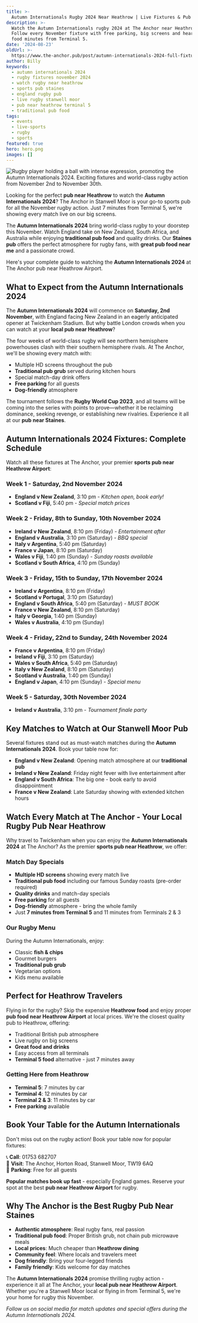 ```yaml
---
title: >-
  Autumn Internationals Rugby 2024 Near Heathrow | Live Fixtures & Pub Guide
description: >-
  Watch the Autumn Internationals rugby 2024 at The Anchor near Heathrow.
  Follow every November fixture with free parking, big screens and hearty pub
  food minutes from Terminal 5.
date: '2024-08-23'
oldUrl: >-
  https://www.the-anchor.pub/post/autumn-internationals-2024-full-fixtures-highlight
author: Billy
keywords:
  - autumn internationals 2024
  - rugby fixtures november 2024
  - watch rugby near heathrow
  - sports pub staines
  - england rugby pub
  - live rugby stanwell moor
  - pub near heathrow terminal 5
  - traditional pub food
tags:
  - events
  - live-sports
  - rugby
  - sports
featured: true
hero: hero.png
images: []
---
```


![Rugby player holding a ball with intense expression, promoting the Autumn Internationals 2024. Exciting fixtures and world-class rugby action from November 2nd to November 30th.](/content/blog/autumn-internationals-2024-full-fixtures-highlight/hero.png)

Looking for the perfect **pub near Heathrow** to watch the **Autumn Internationals 2024**? The Anchor in Stanwell Moor is your go-to sports pub for all the November rugby action. Just 7 minutes from Terminal 5, we're showing every match live on our big screens.

The **Autumn Internationals 2024** bring world-class rugby to your doorstep this November. Watch England take on New Zealand, South Africa, and Australia while enjoying **traditional pub food** and quality drinks. Our **Staines pub** offers the perfect atmosphere for rugby fans, with **great pub food near me** and a passionate crowd.

Here's your complete guide to watching the **Autumn Internationals 2024** at The Anchor pub near Heathrow Airport.

## **What to Expect from the Autumn Internationals 2024**

The **Autumn Internationals 2024** will commence on **Saturday, 2nd November**, with England facing New Zealand in an eagerly anticipated opener at Twickenham Stadium. But why battle London crowds when you can watch at your **local pub near Heathrow**? 

The four weeks of world-class rugby will see northern hemisphere powerhouses clash with their southern hemisphere rivals. At The Anchor, we'll be showing every match with:

- Multiple HD screens throughout the pub
- **Traditional pub grub** served during kitchen hours
- Special match-day drink offers
- **Free parking** for all guests
- **Dog-friendly** atmosphere

The tournament follows the **Rugby World Cup 2023**, and all teams will be coming into the series with points to prove—whether it be reclaiming dominance, seeking revenge, or establishing new rivalries. Experience it all at our **pub near Staines**.

## **Autumn Internationals 2024 Fixtures: Complete Schedule**

Watch all these fixtures at The Anchor, your premier **sports pub near Heathrow Airport**:

### **Week 1 - Saturday, 2nd November 2024**
*   **England v New Zealand**, 3:10 pm - *Kitchen open, book early!*
*   **Scotland v Fiji**, 5:40 pm - *Special match prices*

### **Week 2 - Friday, 8th to Sunday, 10th November 2024**
*   **Ireland v New Zealand**, 8:10 pm (Friday) - *Entertainment after*
*   **England v Australia**, 3:10 pm (Saturday) - *BBQ special*
*   **Italy v Argentina**, 5:40 pm (Saturday)
*   **France v Japan**, 8:10 pm (Saturday)
*   **Wales v Fiji**, 1:40 pm (Sunday) - *Sunday roasts available*
*   **Scotland v South Africa**, 4:10 pm (Sunday)

### **Week 3 - Friday, 15th to Sunday, 17th November 2024**
*   **Ireland v Argentina**, 8:10 pm (Friday)
*   **Scotland v Portugal**, 3:10 pm (Saturday)
*   **England v South Africa**, 5:40 pm (Saturday) - *MUST BOOK*
*   **France v New Zealand**, 8:10 pm (Saturday)
*   **Italy v Georgia**, 1:40 pm (Sunday)
*   **Wales v Australia**, 4:10 pm (Sunday)

### **Week 4 - Friday, 22nd to Sunday, 24th November 2024**
*   **France v Argentina**, 8:10 pm (Friday)
*   **Ireland v Fiji**, 3:10 pm (Saturday)
*   **Wales v South Africa**, 5:40 pm (Saturday)
*   **Italy v New Zealand**, 8:10 pm (Saturday)
*   **Scotland v Australia**, 1:40 pm (Sunday)
*   **England v Japan**, 4:10 pm (Sunday) - *Special menu*

### **Week 5 - Saturday, 30th November 2024**
*   **Ireland v Australia**, 3:10 pm - *Tournament finale party*

## **Key Matches to Watch at Our Stanwell Moor Pub**

Several fixtures stand out as must-watch matches during the **Autumn Internationals 2024**. Book your table now for:

*   **England v New Zealand**: Opening match atmosphere at our **traditional pub**
*   **Ireland v New Zealand**: Friday night fever with live entertainment after
*   **England v South Africa**: The big one - book early to avoid disappointment
*   **France v New Zealand**: Late Saturday showing with extended kitchen hours

## **Watch Every Match at The Anchor - Your Local Rugby Pub Near Heathrow**

Why travel to Twickenham when you can enjoy the **Autumn Internationals 2024** at The Anchor? As the premier **sports pub near Heathrow**, we offer:

### Match Day Specials
- **Multiple HD screens** showing every match live
- **Traditional pub food** including our famous Sunday roasts (pre-order required)
- **Quality drinks** and match-day specials
- **Free parking** for all guests
- **Dog-friendly** atmosphere - bring the whole family
- Just **7 minutes from Terminal 5** and 11 minutes from Terminals 2 & 3

### Our Rugby Menu
During the Autumn Internationals, enjoy:
- Classic **fish & chips**
- Gourmet burgers
- **Traditional pub grub**
- Vegetarian options
- Kids menu available

## **Perfect for Heathrow Travelers**

Flying in for the rugby? Skip the expensive **Heathrow food** and enjoy proper **pub food near Heathrow Airport** at local prices. We're the closest quality pub to Heathrow, offering:

- Traditional British pub atmosphere
- Live rugby on big screens
- **Great food and drinks**
- Easy access from all terminals
- **Terminal 5 food** alternative - just 7 minutes away

### Getting Here from Heathrow
- **Terminal 5**: 7 minutes by car
- **Terminal 4**: 12 minutes by car  
- **Terminal 2 & 3**: 11 minutes by car
- **Free parking** available

## **Book Your Table for the Autumn Internationals**

Don't miss out on the rugby action! Book your table now for popular fixtures:

📞 **Call**: 01753 682707  
📍 **Visit**: The Anchor, Horton Road, Stanwell Moor, TW19 6AQ  
🚗 **Parking**: Free for all guests

**Popular matches book up fast** - especially England games. Reserve your spot at the best **pub near Heathrow Airport** for rugby.

## **Why The Anchor is the Best Rugby Pub Near Staines**

- **Authentic atmosphere**: Real rugby fans, real passion
- **Traditional pub food**: Proper British grub, not chain pub microwave meals  
- **Local prices**: Much cheaper than **Heathrow dining**
- **Community feel**: Where locals and travelers meet
- **Dog friendly**: Bring your four-legged friends
- **Family friendly**: Kids welcome for day matches

The **Autumn Internationals 2024** promise thrilling rugby action - experience it all at The Anchor, your **local pub near Heathrow Airport**. Whether you're a Stanwell Moor local or flying in from Terminal 5, we're your home for rugby this November.

*Follow us on social media for match updates and special offers during the Autumn Internationals 2024.*
